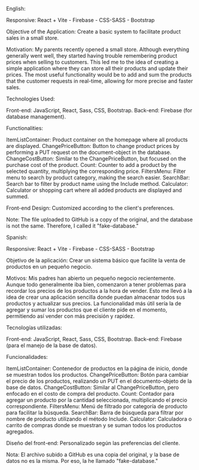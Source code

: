 English:

Responsive: React + Vite - Firebase - CSS-SASS - Bootstrap

Objective of the Application:
Create a basic system to facilitate product sales in a small store.

Motivation:
My parents recently opened a small store. Although everything generally went well, they started having trouble remembering product prices when selling to customers. This led me to the idea of creating a simple application where they can store all their products and update their prices. The most useful functionality would be to add and sum the products that the customer requests in real-time, allowing for more precise and faster sales.

Technologies Used:

Front-end: JavaScript, React, Sass, CSS, Bootstrap.
Back-end: Firebase (for database management).

Functionalities:

ItemListContainer: Product container on the homepage where all products are displayed.
ChangePriceButton: Button to change product prices by performing a PUT request on the document-object in the database.
ChangeCostButton: Similar to the ChangePriceButton, but focused on the purchase cost of the product.
Count: Counter to add a product by the selected quantity, multiplying the corresponding price.
FiltersMenu: Filter menu to search by product category, making the search easier.
SearchBar: Search bar to filter by product name using the Include method.
Calculator: Calculator or shopping cart where all added products are displayed and summed.

Front-end Design:
Customized according to the client's preferences.

Note:
The file uploaded to GitHub is a copy of the original, and the database is not the same. Therefore, I called it "fake-database."


Spanish:

Responsive: React + Vite - Firebase - CSS-SASS - Bootstrap

Objetivo de la aplicación:
Crear un sistema básico que facilite la venta de productos en un pequeño negocio.

Motivos:
Mis padres han abierto un pequeño negocio recientemente. Aunque todo generalmente iba bien, comenzaron a tener problemas para recordar los precios de los productos a la hora de vender. Esto me llevó a la idea de crear una aplicación sencilla donde puedan almacenar todos sus productos y actualizar sus precios. La funcionalidad más útil sería la de agregar y sumar los productos que el cliente pide en el momento, permitiendo así vender con más precisión y rapidez.

Tecnologías utilizadas:

Front-end: JavaScript, React, Sass, CSS, Bootstrap.
Back-end: Firebase (para el manejo de la base de datos).

Funcionalidades:

ItemListContainer: Contenedor de productos en la página de inicio, donde se muestran todos los productos.
ChangePriceButton: Botón para cambiar el precio de los productos, realizando un PUT en el documento-objeto de la base de datos.
ChangeCostButton: Similar al ChangePriceButton, pero enfocado en el costo de compra del producto.
Count: Contador para agregar un producto por la cantidad seleccionada, multiplicando el precio correspondiente.
FiltersMenu: Menú de filtrado por categoría de producto para facilitar la búsqueda.
SearchBar: Barra de búsqueda para filtrar por nombre de producto utilizando el método Include.
Calculator: Calculadora o carrito de compras donde se muestran y se suman todos los productos agregados.

Diseño del front-end:
Personalizado según las preferencias del cliente.

Nota:
El archivo subido a GitHub es una copia del original, y la base de datos no es la misma. Por eso, la he llamado "fake-database."
